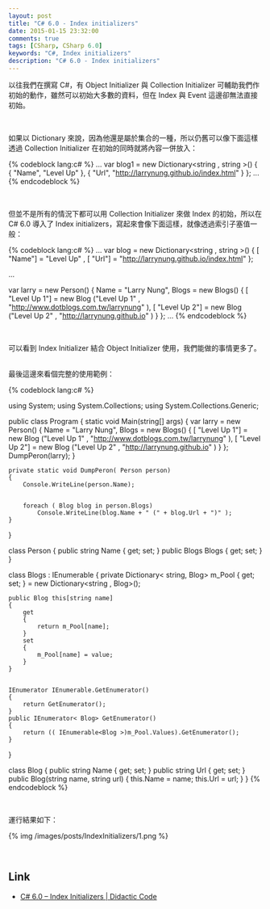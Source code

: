```yaml
---
layout: post
title: "C# 6.0 - Index initializers"
date: 2015-01-15 23:32:00
comments: true
tags: [CSharp, CSharp 6.0]
keywords: "C#, Index initializers"
description: "C# 6.0 - Index initializers"
---
```


以往我們在撰寫 C#，有 Object Initializer 與 Collection Initializer 可輔助我們作初始的動作，雖然可以初始大多數的資料，但在 Index 與 Event 這邊卻無法直接初始。  

<!-- More -->

<br/>


如果以 Dictionary 來說，因為他還是屬於集合的一種，所以仍舊可以像下面這樣透過 Collection Initializer 在初始的同時就將內容一併放入：  
<!-- More -->
>
{% codeblock lang:c# %}
...
var blog1 = new Dictionary<string , string >()
{
    { "Name", "Level Up" },
    { "Url", "http://larrynung.github.io/index.html" }
};
...
{% endcodeblock %}

<br/>


但並不是所有的情況下都可以用 Collection Initializer 來做 Index 的初始，所以在 C# 6.0 導入了 Index initializers，寫起來會像下面這樣，就像透過索引子塞值一般：

{% codeblock lang:c# %}
...
var blog = new Dictionary<string , string >()
{
    [ "Name"] = "Level Up" ,
    [ "Url"] = "http://larrynung.github.io/index.html"
};

...

var larry = new Person()
{
    Name = "Larry Nung",
    Blogs = new Blogs()
    {
        [ "Level Up 1"] = new Blog ("Level Up 1" , "http://www.dotblogs.com.tw/larrynung" ),
        [ "Level Up 2"] = new Blog ("Level Up 2" , "http://larrynung.github.io" )
     }
};
...
{% endcodeblock %}

<br/>


可以看到 Index Initializer 結合 Object Initializer 使用，我們能做的事情更多了。  
<br/>


最後這邊來看個完整的使用範例：

{% codeblock lang:c# %}

using System;
using System.Collections;
using System.Collections.Generic;


public class Program
{
    static void Main(string[] args)
    {
        var larry = new Person()
        {
            Name = "Larry Nung",
            Blogs = new Blogs()
            {
                [ "Level Up 1"] = new Blog ("Level Up 1" , "http://www.dotblogs.com.tw/larrynung" ),
                [ "Level Up 2"] = new Blog ("Level Up 2" , "http://larrynung.github.io" )
            }
        };
        DumpPeron(larry);
    }


    private static void DumpPeron( Person person)
    {
        Console.WriteLine(person.Name);


        foreach ( Blog blog in person.Blogs)
            Console.WriteLine(blog.Name + " (" + blog.Url + ")" );
    }
}


class Person
{
    public string Name { get; set; }
    public Blogs Blogs { get; set; }
}


class Blogs : IEnumerable <Blog >
{
    private Dictionary< string, Blog> m_Pool { get; set; } = new Dictionary<string , Blog>();


    public Blog this[string name]
    {
        get
        {
            return m_Pool[name];
        }
        set
        {
            m_Pool[name] = value;
        }
    }


    IEnumerator IEnumerable.GetEnumerator()
    {
        return GetEnumerator();
    }
    public IEnumerator< Blog> GetEnumerator()
    {
        return (( IEnumerable<Blog >)m_Pool.Values).GetEnumerator();
    }
}


class Blog
{
    public string Name { get; set; }
    public string Url { get; set; }
    public Blog(string name, string url)
    {
        this.Name = name;
        this.Url = url;
    }
}
{% endcodeblock %}

<br/>


運行結果如下：

{% img /images/posts/IndexInitializers/1.png %}

<br/>


Link
----
* [C# 6.0 – Index Initializers | Didactic Code](http://davefancher.com/2014/08/08/c-6-0-index-initializers/)


